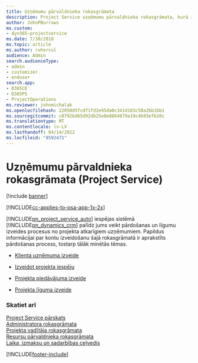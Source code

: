 ```yaml
---
title: Uzņēmumu pārvaldnieka rokasgrāmata
description: Project Service uzņēmumu pārvaldnieka rokasgrāmata, kurā ir sniegti norādījumi par pārdošanas un līgumu izveides procesiem no projekta atkarīgiem uzņēmumiem
author: JohnPBurrows
ms.custom:
- dyn365-projectservice
ms.date: 7/30/2018
ms.topic: article
ms.author: ruhercul
audience: Admin
search.audienceType:
- admin
- customizer
- enduser
search.app:
- D365CE
- D365PS
- ProjectOperations
ms.reviewer: johnmichalak
ms.openlocfilehash: 22050d5fcdf1fd2e95da0c341d103c58a2bb1bb1
ms.sourcegitcommit: c0792bd65d92db25e0e8864879a19c4b93efb10c
ms.translationtype: MT
ms.contentlocale: lv-LV
ms.lasthandoff: 04/14/2022
ms.locfileid: "8592471"
---
```

# <a name="account-manager-guide-project-service"></a>Uzņēmumu pārvaldnieka rokasgrāmata (Project Service)

[!include [banner](../includes/psa-now-project-operations.md)]

[!INCLUDE[cc-applies-to-psa-app-1x-2x](../includes/cc-applies-to-psa-app-1x-2x.md)]

[!INCLUDE[pn_project_service_auto](../includes/pn-project-service-auto.md)] iespējas sistēmā [!INCLUDE[pn_dynamics_crm](../includes/pn-dynamics-crm.md)] palīdz jums veikt pārdošanas un līgumu izveides procesus no projekta atkarīgiem uzņēmumiem. Papildus informācijai par kontu izveidošanu šajā rokasgrāmatā ir aprakstīts pārdošanas process, tostarp tālāk minētās tēmas.  
  
-   [Klienta uzņēmuma izveide](../psa/create-customer-account.md)  
  
-   [Izveidot projekta iespēju](../psa/create-project-opportunity.md)  
  
-   [Projekta piedāvājuma izveide](../psa/create-project-quote.md)  
  
-   [Projekta līguma izveide](../psa/create-project-contract.md)  
  
  
### <a name="see-also"></a>Skatiet arī  
 [Project Service pārskats](../psa/overview.md)   
 [Administratora rokasgrāmata](../psa/admin-guide.md)   
 [Projekta vadītāja rokasgrāmata](../psa/project-manager-guide.md)   
 [Resursu pārvaldnieka rokasgrāmata](../psa/resource-manager-guide.md)   
 [Laika, izmaksu un sadarbības ceļvedis](../psa/time-expense-collaboration-guide.md)


[!INCLUDE[footer-include](../includes/footer-banner.md)]
